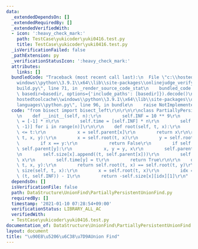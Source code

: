 ```yaml
---
data:
  _extendedDependsOn: []
  _extendedRequiredBy: []
  _extendedVerifiedWith:
  - icon: ':heavy_check_mark:'
    path: TestCase\yukicoder\yuki0416.test.py
    title: TestCase\yukicoder\yuki0416.test.py
  _isVerificationFailed: false
  _pathExtension: py
  _verificationStatusIcon: ':heavy_check_mark:'
  attributes:
    links: []
  bundledCode: "Traceback (most recent call last):\n  File \"c:\\hostedtoolcache\\\
    windows\\python\\3.9.1\\x64\\lib\\site-packages\\onlinejudge_verify\\documentation\\\
    build.py\", line 71, in _render_source_code_stat\n    bundled_code = language.bundle(stat.path,\
    \ basedir=basedir, options={'include_paths': [basedir]}).decode()\n  File \"c:\\\
    hostedtoolcache\\windows\\python\\3.9.1\\x64\\lib\\site-packages\\onlinejudge_verify\\\
    languages\\python.py\", line 96, in bundle\n    raise NotImplementedError\nNotImplementedError\n"
  code: "from bisect import bisect_left\r\n\r\n\r\nclass PartiallyPersistentUnionFind:\r\
    \n    def __init__(self, n):\r\n        self.INF = 10 ** 9\r\n        self.parent\
    \ = [-1] * n\r\n        self.time = [self.INF] * n\r\n        self.size = [[(-1,\
    \ -1)] for i in range(n)]\r\n\r\n    def root(self, t, x):\r\n        while self.time[x]\
    \ <= t:\r\n            x = self.parent[x]\r\n        return x\r\n\r\n    def merge(self,\
    \ t, x, y):\r\n        x = self.root(t, x)\r\n        y = self.root(t, y)\r\n\
    \        if x == y:\r\n            return False\r\n        if self.parent[x] >\
    \ self.parent[y]:\r\n            x, y = y, x\r\n        self.parent[x] += self.parent[y]\r\
    \n        self.size[x].append((t, self.parent[x]))\r\n        self.parent[y] =\
    \ x\r\n        self.time[y] = t\r\n        return True\r\n\r\n    def same(self,\
    \ t, x, y):\r\n        return self.root(t, x) == self.root(t, y)\r\n\r\n    def\
    \ size(self, t, x):\r\n        x = self.root(t, x)\r\n        idx = bisect_left(self.size[x],\
    \ (t, self.INF)) - 1\r\n        return -self.size[x][idx][1]\r\n"
  dependsOn: []
  isVerificationFile: false
  path: DataStructure\UnionFind\PartiallyPersistentUnionFind.py
  requiredBy: []
  timestamp: '2021-01-10 07:28:54+09:00'
  verificationStatus: LIBRARY_ALL_AC
  verifiedWith:
  - TestCase\yukicoder\yuki0416.test.py
documentation_of: DataStructure\UnionFind\PartiallyPersistentUnionFind.py
layout: document
title: "\u90E8\u5206\u6C38\u7D9AUnion Find"
---
```

